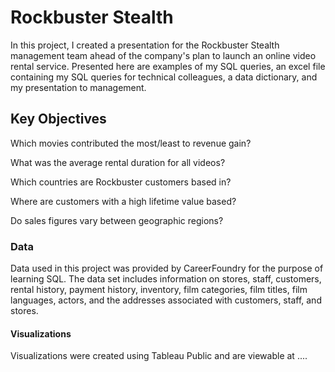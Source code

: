 # Rockbuster Stealth 

In this project, I created a presentation for the Rockbuster Stealth management team ahead of the company's plan to launch an online video rental service. Presented here are examples of my SQL queries, an excel file containing my SQL queries for technical colleagues, a data dictionary, and my presentation to management.



## Key Objectives 

Which movies contributed the most/least to revenue gain?

What was the average rental duration for all videos?

Which countries are Rockbuster customers based in?

Where are customers with a high lifetime value based?

Do sales figures vary between geographic regions?

### Data
Data used in this project was provided by CareerFoundry for the purpose of learning SQL. The data set includes information on stores, staff, customers, rental history, payment history, inventory, film categories, film titles, film languages, actors, and the addresses associated with customers, staff, and stores.

#### Visualizations
Visualizations were created using Tableau Public and are viewable at ....
